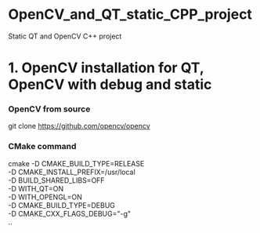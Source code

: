 # OpenCV_and_QT_static_CPP_project
Static QT and OpenCV C++ project

# 1. OpenCV installation for QT, OpenCV with debug and static 

### OpenCV from source

  git clone https://github.com/opencv/opencv




### CMake command

  cmake -D CMAKE_BUILD_TYPE=RELEASE \
        -D CMAKE_INSTALL_PREFIX=/usr/local \
        -D BUILD_SHARED_LIBS=OFF \
        -D WITH_QT=ON \
        -D WITH_OPENGL=ON \
        -D CMAKE_BUILD_TYPE=DEBUG \
        -D CMAKE_CXX_FLAGS_DEBUG="-g" \
        ..

